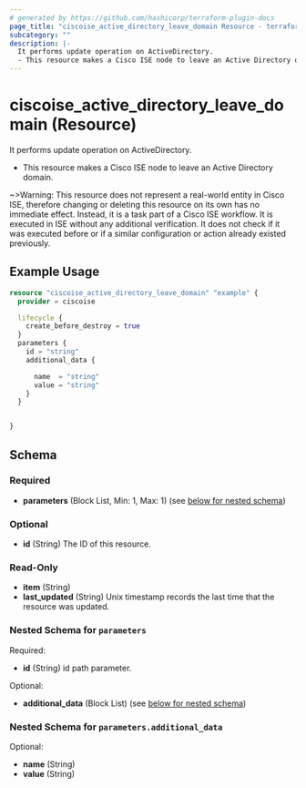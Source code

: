 ```yaml
---
# generated by https://github.com/hashicorp/terraform-plugin-docs
page_title: "ciscoise_active_directory_leave_domain Resource - terraform-provider-ciscoise"
subcategory: ""
description: |-
  It performs update operation on ActiveDirectory.
  - This resource makes a Cisco ISE node to leave an Active Directory domain.
---
```


# ciscoise_active_directory_leave_domain (Resource)

It performs update operation on ActiveDirectory.
- This resource makes a Cisco ISE node to leave an Active Directory domain.

~>Warning: This resource does not represent a real-world entity in Cisco ISE, therefore changing or deleting this resource on its own has no immediate effect. Instead, it is a task part of a Cisco ISE workflow. It is executed in ISE without any additional verification. It does not check if it was executed before or if a similar configuration or action already existed previously.

## Example Usage

```terraform
resource "ciscoise_active_directory_leave_domain" "example" {
  provider = ciscoise

  lifecycle {
    create_before_destroy = true
  }
  parameters {
    id = "string"
    additional_data {

      name  = "string"
      value = "string"
    }
  }


}
```

<!-- schema generated by tfplugindocs -->
## Schema

### Required

- **parameters** (Block List, Min: 1, Max: 1) (see [below for nested schema](#nestedblock--parameters))

### Optional

- **id** (String) The ID of this resource.

### Read-Only

- **item** (String)
- **last_updated** (String) Unix timestamp records the last time that the resource was updated.

<a id="nestedblock--parameters"></a>
### Nested Schema for `parameters`

Required:

- **id** (String) id path parameter.

Optional:

- **additional_data** (Block List) (see [below for nested schema](#nestedblock--parameters--additional_data))

<a id="nestedblock--parameters--additional_data"></a>
### Nested Schema for `parameters.additional_data`

Optional:

- **name** (String)
- **value** (String)


